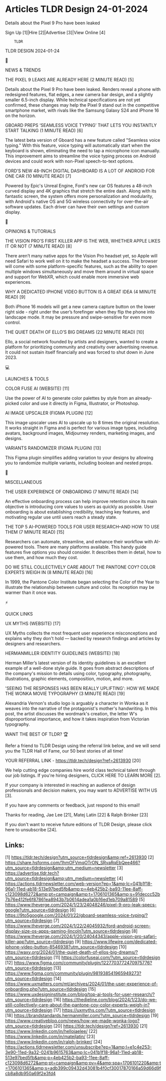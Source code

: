 # Articles TLDR Design 24-01-2024

Details about the Pixel 9 Pro have been leaked  

Sign Up [1]|Hire [2]|Advertise [3]|View Online [4] 

		TLDR 

TLDR DESIGN 2024-01-24

📱 

NEWS & TRENDS

 THE PIXEL 9 LEAKS ARE ALREADY HERE (2 MINUTE READ) [5] 

 Details about the Pixel 9 Pro have been leaked. Renders reveal a
phone with redesigned features, flat edges, a new camera bar design,
and a slightly smaller 6.5-inch display. While technical
specifications are not yet confirmed, these changes may help the Pixel
9 stand out in the competitive smartphone market, with rivals like the
Samsung Galaxy S24 and iPhone 16 on the horizon. 

 GBOARD PREPS ‘SEAMLESS VOICE TYPING’ THAT LETS YOU INSTANTLY
START TALKING (1 MINUTE READ) [6] 

 The latest beta version of Gboard has a new feature called "Seamless
voice typing." With this feature, voice typing will automatically
start when the keyboard is shown, eliminating the need to tap a
microphone icon manually. This improvement aims to streamline the
voice typing process on Android devices and could work with non-Pixel
speech-to-text options. 

 FORD’S NEW 48-INCH DIGITAL DASHBOARD IS A LOT OF ANDROID FOR ONE
CAR (10 MINUTE READ) [7] 

 Powered by Epic's Unreal Engine, Ford's new car OS features a 48-inch
curved display and 4K graphics that stretch the entire dash. Along
with its fantastic screen, the system offers more personalization and
modularity, with Android's native OS and 5G wireless connectivity for
over-the-air software updates. Each driver can have their own settings
and custom display. 

🚀 

OPINIONS & TUTORIALS

 THE VISION PRO’S FIRST KILLER APP IS THE WEB, WHETHER APPLE LIKES
IT OR NOT (7 MINUTE READ) [8] 

 There aren’t many native apps for the Vision Pro headset yet, so
Apple will need Safari to work well on it to make the headset a
success. The browser will come with some platform-specific features,
such as the ability to open multiple windows simultaneously and move
them around in virtual space and support for WebXR, which could enable
more immersive web experiences. 

 WHY A DEDICATED IPHONE VIDEO BUTTON IS A GREAT IDEA (4 MINUTE READ)
[9] 

 Both iPhone 16 models will get a new camera capture button on the
lower right side - right under the user’s forefinger when they flip
the phone into landscape mode. It may be pressure and swipe-sensitive
for even more control. 

 THE QUIET DEATH OF ELLO’S BIG DREAMS (22 MINUTE READ) [10] 

 Ello, a social network founded by artists and designers, wanted to
create a platform for prioritizing community and creativity over
advertising revenue. It could not sustain itself financially and was
forced to shut down in June 2023. 

💻 

LAUNCHES & TOOLS

 COLOR FUSE AI (WEBSITE) [11] 

 Use the power of AI to generate color palettes by style from an
already-picked color and use it directly in Figma, Illustrator, or
Photoshop. 

 AI IMAGE UPSCALER (FIGMA PLUGIN) [12] 

 This image upscaler uses AI to upscale up to 8 times the original
resolution. It works straight in Figma and is perfect for various
image types, including avatars, background images, Midjourney renders,
marketing images, and designs. 

 VARIANTS RANDOMIZER (FIGMA PLUGIN) [13] 

 This Figma plugin simplifies adding variation to your designs by
allowing you to randomize multiple variants, including boolean and
nested props. 

🎁 

MISCELLANEOUS

 THE USER EXPERIENCE OF ONBOARDING (7 MINUTE READ) [14] 

 An effective onboarding process can help improve retention since its
main objective is introducing core values to users as quickly as
possible. User onboarding is about establishing credibility, teaching
key features, and motivating regular use until users reach a steady
state. 

 THE TOP 5 AI-POWERED TOOLS FOR USER RESEARCH–AND HOW TO USE THEM (7
MINUTE READ) [15] 

 Researchers can automate, streamline, and enhance their workflow with
AI-powered tools. There are many platforms available. This handy guide
features five options you should consider. It describes them in
detail, how to use them, and how much they cost. 

 DO WE STILL COLLECTIVELY CARE ABOUT THE PANTONE COY? COLOR EXPERTS
WEIGH IN (8 MINUTE READ) [16] 

 In 1999, the Pantone Color Institute began selecting the Color of the
Year to illustrate the relationship between culture and color. Its
reception may be warmer than it once was. 

⚡ 

QUICK LINKS

 UX MYTHS (WEBSITE) [17] 

 UX Myths collects the most frequent user experience misconceptions
and explains why they don't hold — backed by research findings and
articles by designers and researchers. 

 HERMANMILLER IDENTITY GUIDELINES (WEBSITE) [18] 

 Herman Miller’s latest version of its identity guidelines is an
excellent example of a well-done style guide. It goes from abstract
descriptions of the company's mission to details using color,
typography, photography, illustrations, graphic elements, composition,
motion, and more. 

 'SEEING THE RESPONSES HAS BEEN REALLY UPLIFTING': HOW WE MADE THE
WONKA MOVIE TYPOGRAPHY (3 MINUTE READ) [19] 

 Alexandria Vernon's studio logo is arguably a character in Wonka as
it weaves into the narrative of the protagonist's mother's
handwriting. In this post, the artist discusses the wordmark's
creation, the letter W's disproportional importance, and how it takes
inspiration from Victorian typography. 

WANT THE BEST OF TLDR? 🏆

Refer a friend to TLDR Design using the referral link below, and we
will send you the TLDR Hall of Fame, our 50 best stories of all time!

YOUR REFERRAL LINK - https://tldr.tech/design?ref=2613930 [20]

 We help cutting edge companies hire world class technical talent
through our job listings. If you're hiring designers, CLICK HERE TO
LEARN MORE [2]. 

If your company is interested in reaching an audience of design
professionals and decision makers, you may want to ADVERTISE WITH US
[3]. 

If you have any comments or feedback, just respond to this email! 

Thanks for reading, 
Jae Lee [21], Matej Latin [22] & Ralph Brinker [23] 

If you don't want to receive future editions of TLDR Design,
please click here to unsubscribe [24]. 

 

Links:
------
[1] https://tldr.tech/design?utm_source=tldrdesign&amp;ref=2613930
[2] https://share.hsforms.com/1hmOFVmqOTrON_SRvaRqEbQee466?utm_source=tldrdesign&amp;utm_medium=newsletter
[3] https://advertise.tldr.tech?utm_source=tldrdesign&amp;utm_medium=newsletter
[4] https://actions.tldrnewsletter.com/web-version?ep=1&amp;lc=041b1f18-96a1-11ed-ab18-513e97bed5fb&amp;p=4eb425b2-ba93-11ee-8aff-c123098d6272&amp;pt=campaign&amp;t=1706101365&amp;s=91deccc52b7b76e412fe6f87861ea8943b7b0614adea1a0b16ed1eb709a81589
[5] https://www.theverge.com/2024/1/23/24048246/pixel-9-pro-leak-specs-google?utm_source=tldrdesign
[6] https://9to5google.com/2024/01/22/gboard-seamless-voice-typing/?utm_source=tldrdesign
[7] https://www.theverge.com/2024/1/22/24045932/ford-android-screen-display-size-os-apps-gaming-lincoln?utm_source=tldrdesign
[8] https://www.theverge.com/2024/1/20/24044343/apple-vision-pro-safari-killer-app?utm_source=tldrdesign
[9] https://www.lifewire.com/dedicated-iphone-video-button-8546938?utm_source=tldrdesign
[10] https://waxy.org/2024/01/the-quiet-death-of-ellos-big-dreams/?utm_source=tldrdesign
[11] https://colorfuseai.com/?utm_source=tldrdesign
[12] https://www.figma.com/community/plugin/1227703772470975776?utm_source=tldrdesign
[13] https://www.figma.com/community/plugin/981938541965949273?utm_source=tldrdesign
[14] https://www.uxmatters.com/mt/archives/2024/01/the-user-experience-of-onboarding.php?utm_source=tldrdesign
[15] https://www.uxdesigninstitute.com/blog/top-ai-tools-for-user-research/?utm_source=tldrdesign
[16] https://thedieline.com/blog/2024/1/23/do-we-still-collectively-care-about-the-pantone-coy-color-experts-weigh-in?utm_source=tldrdesign
[17] https://uxmyths.com/?utm_source=tldrdesign
[18] https://brandstandards.hermanmiller.com/?utm_source=tldrdesign
[19] https://www.creativebloq.com/news/how-we-made-wonka-logo?utm_source=tldrdesign
[20] https://tldr.tech/design?ref=2613930
[21] https://www.linkedin.com/in/hellojaelee/
[22] https://www.linkedin.com/in/matejlatin/
[23] https://www.linkedin.com/in/ralph-brinker/
[24] https://actions.tldrnewsletter.com/unsubscribe?ep=1&amp;l=e1c4e253-3e90-11ed-9a32-0241b9615763&amp;lc=041b1f18-96a1-11ed-ab18-513e97bed5fb&amp;p=4eb425b2-ba93-11ee-8aff-c123098d6272&amp;pt=campaign&amp;pv=4&amp;spa=1706101220&amp;t=1706101365&amp;s=adb399c09432d43081b4f0cf30017870166a59d66d9fcb8a8db950a69f2e3fd4